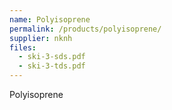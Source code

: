 ```yaml
---
name: Polyisoprene
permalink: /products/polyisoprene/
supplier: nknh
files:
  - ski-3-sds.pdf
  - ski-3-tds.pdf
---
```

Polyisoprene
